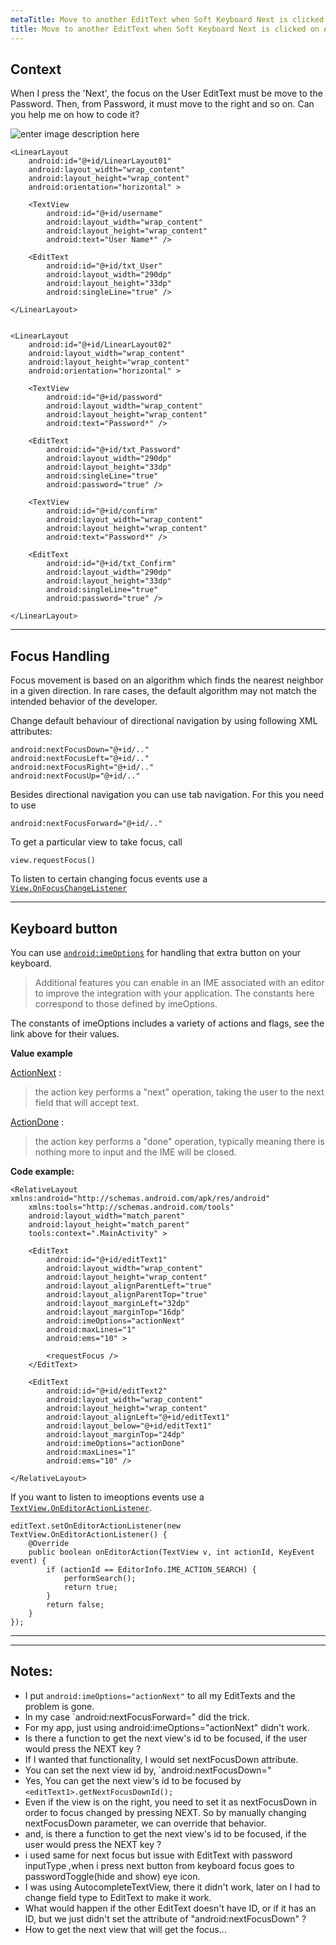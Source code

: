 ```yaml
---
metaTitle: Move to another EditText when Soft Keyboard Next is clicked on Android
title: Move to another EditText when Soft Keyboard Next is clicked on Android
---
```


## Context

When I press the 'Next', the focus on the User EditText must be move to the Password. Then, from Password, it must move to the right and so on. Can you help me on how to code it?


![enter image description here](https://i.stack.imgur.com/8hEHF.png)



```
<LinearLayout
    android:id="@+id/LinearLayout01"
    android:layout_width="wrap_content"
    android:layout_height="wrap_content"
    android:orientation="horizontal" >

    <TextView
        android:id="@+id/username"
        android:layout_width="wrap_content"
        android:layout_height="wrap_content"
        android:text="User Name*" />

    <EditText
        android:id="@+id/txt_User"
        android:layout_width="290dp"
        android:layout_height="33dp"
        android:singleLine="true" />

</LinearLayout>


<LinearLayout
    android:id="@+id/LinearLayout02"
    android:layout_width="wrap_content"
    android:layout_height="wrap_content"
    android:orientation="horizontal" >

    <TextView
        android:id="@+id/password"
        android:layout_width="wrap_content"
        android:layout_height="wrap_content"
        android:text="Password*" />

    <EditText
        android:id="@+id/txt_Password"
        android:layout_width="290dp"
        android:layout_height="33dp"
        android:singleLine="true"
        android:password="true" />

    <TextView
        android:id="@+id/confirm"
        android:layout_width="wrap_content"
        android:layout_height="wrap_content"
        android:text="Password*" />

    <EditText
        android:id="@+id/txt_Confirm"
        android:layout_width="290dp"
        android:layout_height="33dp"
        android:singleLine="true"
        android:password="true" />

</LinearLayout>

```


---

Focus Handling
--------------


Focus movement is based on an algorithm which finds the nearest
neighbor in a given direction. In rare cases, the default algorithm may not match the intended behavior of the developer. 


Change default behaviour of directional navigation by using following XML attributes:



```
android:nextFocusDown="@+id/.."  
android:nextFocusLeft="@+id/.."    
android:nextFocusRight="@+id/.."    
android:nextFocusUp="@+id/.."  

```

Besides directional navigation you can use tab navigation. For this you need to use



```
android:nextFocusForward="@+id/.."

```

To get a particular view to take focus, call 



```
view.requestFocus()

```

To listen to certain changing focus events use a [`View.OnFocusChangeListener`](http://developer.android.com/reference/android/view/View.OnFocusChangeListener.html)




---


Keyboard button
---------------


You can use [`android:imeOptions`](http://developer.android.com/reference/android/widget/TextView.html#attr_android:imeOptions) for handling that extra button on your keyboard.



> 
> Additional features you can enable in an IME associated with an editor
>  to improve the integration with your application. The constants here
>  correspond to those defined by imeOptions. 
> 
> 
> 


The constants of imeOptions includes a variety of actions and flags, see the link above for their values. 


**Value example**


[ActionNext](http://developer.android.com/reference/android/view/inputmethod/EditorInfo.html#IME_ACTION_NEXT) : 



> 
> the action key performs a "next" operation, taking the user to the
>  next field that will accept text.
> 
> 
> 


[ActionDone](http://developer.android.com/reference/android/view/inputmethod/EditorInfo.html#IME_MASK_ACTION) :



> 
> the action key performs a "done" operation, typically meaning there is nothing more to input and the IME will be closed.
> 
> 
> 


**Code example:**



```
<RelativeLayout xmlns:android="http://schemas.android.com/apk/res/android"
    xmlns:tools="http://schemas.android.com/tools"
    android:layout_width="match_parent"
    android:layout_height="match_parent"
    tools:context=".MainActivity" >

    <EditText
        android:id="@+id/editText1"
        android:layout_width="wrap_content"
        android:layout_height="wrap_content"
        android:layout_alignParentLeft="true"
        android:layout_alignParentTop="true"
        android:layout_marginLeft="32dp"
        android:layout_marginTop="16dp"
        android:imeOptions="actionNext"
        android:maxLines="1"
        android:ems="10" >

        <requestFocus />
    </EditText>

    <EditText
        android:id="@+id/editText2"
        android:layout_width="wrap_content"
        android:layout_height="wrap_content"
        android:layout_alignLeft="@+id/editText1"
        android:layout_below="@+id/editText1"
        android:layout_marginTop="24dp"
        android:imeOptions="actionDone"
        android:maxLines="1"
        android:ems="10" />

</RelativeLayout>

```

If you want to listen to imeoptions events use a [`TextView.OnEditorActionListener`](http://developer.android.com/reference/android/widget/TextView.OnEditorActionListener.html). 



```
editText.setOnEditorActionListener(new TextView.OnEditorActionListener() {
    @Override
    public boolean onEditorAction(TextView v, int actionId, KeyEvent event) {
        if (actionId == EditorInfo.IME_ACTION_SEARCH) {
            performSearch();
            return true;
        }
        return false;
    }
});

```



---



---

## Notes:

- I put `android:imeOptions="actionNext"` to all my EditTexts and the problem is gone.
- In my case `android:nextFocusForward=" did the trick.
- For my app, just using android:imeOptions="actionNext" didn't work.
- Is there a function to get the next view's id to be focused, if the user would press the NEXT key ?
- If I wanted that functionality, I would set nextFocusDown attribute.
- You can set the next view id by, `android:nextFocusDown="
-  Yes, You can get the next view's id to be focused by `<editText1>.getNextFocusDownId();`
-  Even if the view is on the right, you need to set it as nextFocusDown in order to focus changed by pressing NEXT. So by manually changing nextFocusDown parameter, we can override that behavior.
- and, is there a function to get the next view's id to be focused, if the user would press the NEXT key ?
- i used same for next focus but issue with EditText with password inputType ,when i press next button from keyboard focus goes to passwordToggle(hide and show) eye  icon.
- I was using AutocompleteTextView, there it didn't work, later on I had to change field type to EditText to make it work.
-  What would happen if the other EditText doesn't have ID, or if it has an ID, but we just didn't set the attribute of "android:nextFocusDown" ?
- How to get the next view that will get the focus...
